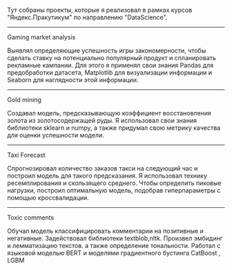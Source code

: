 Тут собраны проекты, которые я реализовал в рамках курсов "Яндекс.Пракутикум" по направлению "DataScience".
***
Gaming market analysis
 
  Выявлял определяющие успешность игры закономерности, чтобы сделать ставку на потенциально популярный продукт и спланировать рекламные кампании. Для этого я применял свои знания Pandas для предобработки датасета, Matplotlib для визуализации информации и Seaborn для наглядности этой информации.
***
Gold mining

  Создавал модель, предсказывающую коэффициент восстановления золота из золотосодержащей руды. Я использовал свои знания библиотеки sklearn и numpy, а также придумал свою метрику качества для оценки успешности модели.
***  
Taxi Forecast 
  
  Спрогнозировал количество заказов такси на следующий час и построил модель для такого предсказания. Я использовал технику ресемплирования и скользящего среднего. Чтобы определить пиковые нагрузки, построил оптимальную модель, подобрав гиперпараметры с помощью кроссвалидации.
***  
Toxic comments 
 
  Обучал модель классифицировать комментарии на позитивные и негативные. Задействовал библиотеки textblob,nltk. Произвел эмбидинг и лемматизацию текстов. а также определение тональности. Работал с языковой моделью BERT и моделями градиентного бустинга CatBoost , LGBM
